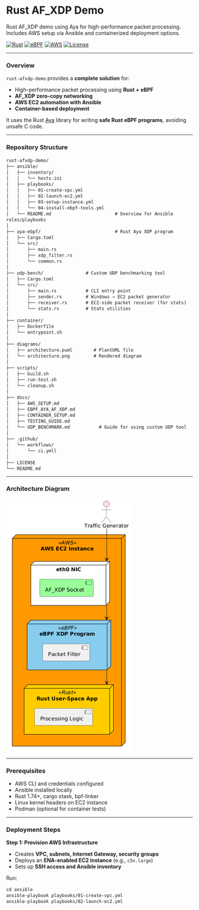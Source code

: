 # Rust AF_XDP Demo

Rust AF_XDP demo using Aya for high-performance packet processing. Includes AWS setup via Ansible and containerized deployment options.

[![Rust](https://img.shields.io/badge/Rust-1.74%2B-orange)](https://www.rust-lang.org/)
[![eBPF](https://img.shields.io/badge/eBPF-AF__XDP-blue)](https://ebpf.io)
[![AWS](https://img.shields.io/badge/AWS-EC2-success)](https://aws.amazon.com/ec2/)
[![License](https://img.shields.io/badge/license-MIT-green)](LICENSE)

---

### Overview
`rust-afxdp-demo` provides a **complete solution** for:
- High-performance packet processing using **Rust + eBPF**
- **AF_XDP zero-copy networking**
- **AWS EC2 automation with Ansible**
- **Container-based deployment**

It uses the Rust [Aya](https://github.com/aya-rs/aya) library for writing **safe Rust eBPF programs**, avoiding unsafe C code.

---

### Repository Structure

```shell
rust-afxdp-demo/
├── ansible/
│   ├── inventory/
│   │   └── hosts.ini
│   ├── playbooks/
│   │   ├── 01-create-vpc.yml
│   │   ├── 02-launch-ec2.yml
│   │   ├── 03-setup-instance.yml
│   │   └── 04-install-ebpf-tools.yml
│   └── README.md                        # Overview for Ansible roles/playbooks
│
├── aya-ebpf/                            # Rust Aya XDP program
│   ├── Cargo.toml
│   └── src/
│       ├── main.rs
│       ├── xdp_filter.rs
│       └── common.rs
│
├── udp-bench/                # Custom UDP benchmarking tool
│   ├── Cargo.toml
│   └── src/
│       ├── main.rs           # CLI entry point
│       ├── sender.rs         # Windows → EC2 packet generator
│       ├── receiver.rs       # EC2-side packet receiver (for stats)
│       └── stats.rs          # Stats utilities
│
├── container/
│   ├── Dockerfile
│   └── entrypoint.sh
│
├── diagrams/
│   ├── architecture.puml        # PlantUML file
│   └── architecture.png         # Rendered diagram
│
├── scripts/
│   ├── build.sh
│   ├── run-test.sh
│   └── cleanup.sh
│
├── docs/
│   ├── AWS_SETUP.md
│   ├── EBPF_AYA_AF_XDP.md
│   ├── CONTAINER_SETUP.md
│   ├── TESTING_GUIDE.md
│   └── UDP_BENCHMARK.md           # Guide for using custom UDP tool
│
├── .github/
│   └── workflows/
│       └── ci.ymll
│
├── LICENSE
└── README.md
```

---

### Architecture Diagram  

![Architecture](diagrams/architecture.png)  

---

### Prerequisites
* AWS CLI and credentials configured  
* Ansible installed locally  
* Rust 1.74+, cargo xtask, bpf-linker  
* Linux kernel headers on EC2 instance  
* Podman (optional for container tests)  

---

### Deployment Steps  
**Step 1: Provision AWS Infrastructure**  
* Creates **VPC, subnets, Internet Gateway, security groups**  
* Deploys an **ENA-enabled EC2 instance** (e.g., `c5n.large`)
* Sets up **SSH access and Ansible inventory**  

Run: 
```shell
cd ansible
ansible-playbook playbooks/01-create-vpc.yml
ansible-playbook playbooks/02-launch-ec2.yml

```